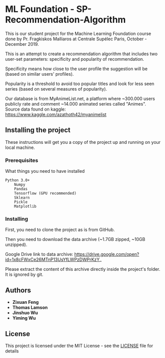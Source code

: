 # ML Foundation - SP-Recommendation-Algorithm

This is our student project for the Machine Learning Foundation course done by Pr. Fragkiskos Malliaros at Centrale Supélec Paris, October - December 2019.

This is an attempt to create a recommendation algorithm that includes two user-set parameters: specificity and popularity of recommendation.

Specificity means how close to the user profile the suggestion will be (based on similar users' profiles).

Popularity is a threshold to avoid too popular titles and look for less seen series (based on several measures of popularity).

Our database is from MyAnimeList.net, a platform where ~300.000 users publicly rate and comment ~14.000 animated series called "Animes". Source data found on kaggle: https://www.kaggle.com/azathoth42/myanimelist

## Installing the project

These instructions will get you a copy of the project up and running on your local machine.

### Prerequisites

What things you need to have installed

```
Python 3.0+
	Numpy
	Pandas
	Tensorflow (GPU recommended)
	Sklearn
	Pickle
	Matplotlib
```

### Installing

First, you need to clone the project as is from GitHub.

Then you need to download the data archive (~1.7GB zipped, ~10GB unzipped).

Google Drive link to data archive: https://drive.google.com/open?id=1x8cFWxCe26MTnP13UsYfLWPzDWPrKzY_

Please extract the content of this archive directly inside the project's folder. It is ignored by git.

## Authors

* **Zixuan Feng**
* **Thomas Lamson**
* **Jinshuo Wu**
* **Yiming Wu**

## License

This project is licensed under the MIT License - see the [LICENSE](LICENSE) file for details
